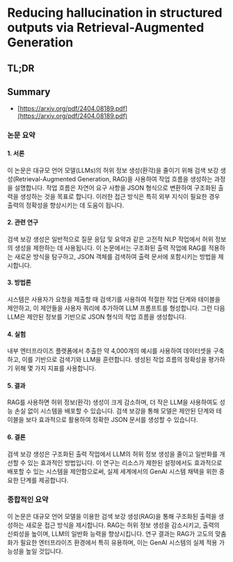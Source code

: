 # Reducing hallucination in structured outputs via Retrieval-Augmented Generation
## TL;DR
## Summary
- [https://arxiv.org/pdf/2404.08189.pdf](https://arxiv.org/pdf/2404.08189.pdf)

### 논문 요약

#### 1. 서론
이 논문은 대규모 언어 모델(LLMs)의 허위 정보 생성(환각)을 줄이기 위해 검색 보강 생성(Retrieval-Augmented Generation, RAG)을 사용하여 작업 흐름을 생성하는 과정을 설명합니다. 작업 흐름은 자연어 요구 사항을 JSON 형식으로 변환하여 구조화된 출력을 생성하는 것을 목표로 합니다. 이러한 접근 방식은 특히 외부 지식이 필요한 경우 출력의 정확성을 향상시키는 데 도움이 됩니다.

#### 2. 관련 연구
검색 보강 생성은 일반적으로 질문 응답 및 요약과 같은 고전적 NLP 작업에서 허위 정보의 생성을 제한하는 데 사용됩니다. 이 논문에서는 구조화된 출력 작업에 RAG를 적용하는 새로운 방식을 탐구하고, JSON 객체를 검색하여 출력 문서에 포함시키는 방법을 제시합니다.

#### 3. 방법론
시스템은 사용자가 요청을 제출할 때 검색기를 사용하여 적절한 작업 단계와 테이블을 제안하고, 이 제안들을 사용자 쿼리에 추가하여 LLM 프롬프트를 형성합니다. 그런 다음 LLM은 제안된 정보를 기반으로 JSON 형식의 작업 흐름을 생성합니다.

#### 4. 실험
내부 엔터프라이즈 플랫폼에서 추출한 약 4,000개의 예시를 사용하여 데이터셋을 구축하고, 이를 기반으로 검색기와 LLM을 훈련합니다. 생성된 작업 흐름의 정확성을 평가하기 위해 몇 가지 지표를 사용합니다.

#### 5. 결과
RAG를 사용하면 허위 정보(환각) 생성이 크게 감소하며, 더 작은 LLM을 사용하여도 성능 손실 없이 시스템을 배포할 수 있습니다. 검색 보강을 통해 모델은 제안된 단계와 테이블을 보다 효과적으로 활용하여 정확한 JSON 문서를 생성할 수 있습니다.

#### 6. 결론
검색 보강 생성은 구조화된 출력 작업에서 LLM의 허위 정보 생성을 줄이고 일반화를 개선할 수 있는 효과적인 방법입니다. 이 연구는 리소스가 제한된 설정에서도 효과적으로 배포할 수 있는 시스템을 제안함으로써, 실제 세계에서의 GenAI 시스템 채택을 위한 중요한 단계를 제공합니다.

### 종합적인 요약
이 논문은 대규모 언어 모델을 이용한 검색 보강 생성(RAG)을 통해 구조화된 출력을 생성하는 새로운 접근 방식을 제시합니다. RAG는 허위 정보 생성을 감소시키고, 출력의 신뢰성을 높이며, LLM의 일반화 능력을 향상시킵니다. 연구 결과는 RAG가 고도의 맞춤화가 필요한 엔터프라이즈 환경에서 특히 유용하며, 이는 GenAI 시스템의 실제 적용 가능성을 높일 것입니다.